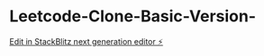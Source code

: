 # Leetcode-Clone-Basic-Version-

[Edit in StackBlitz next generation editor ⚡️](https://stackblitz.com/~/github.com/DhruvWebDev/Leetcode-Clone-Basic-Version-)